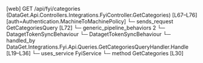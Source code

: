 [web] GET /api/fyi/categories  (DataGet.Api.Controllers.Integrations.FyiController.GetCategories)  [L67–L76] [auth=Authentication.MachineToMachinePolicy]
  └─ sends_request GetCategoriesQuery [L72]
    └─ generic_pipeline_behaviors 2
      └─ DatagetTokenSyncBehaviour
      └─ DatagetTokenSyncBehaviour
    └─ handled_by DataGet.Integrations.Fyi.Api.Queries.GetCategoriesQueryHandler.Handle [L19–L36]
      └─ uses_service FyiService
        └─ method GetCategories [L30]

